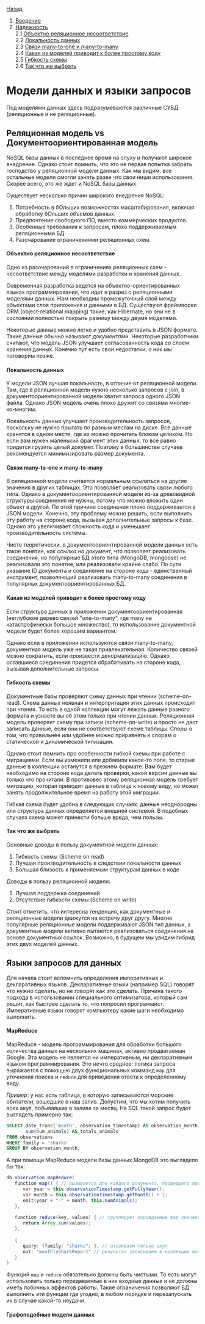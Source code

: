 [Назад](./README.md)

1. [Введение](#модели-данных-и-языки-запросов)
2. [Надежность](#реляционная-модель-vs-документоориентированная-модель)  
   2.1 [Объектно реляционное несоответствие](#объектно-реляционное-несоответствие)  
   2.2 [Локальность данных](#локальность-данных)  
   2.3 [Связи many-to-one и many-to-many](#связи-many-to-one-и-many-to-many)  
   2.4 [Какая из моделей приводит к более простому коду](#какая-из-моделей-приводит-к-более-простому-коду)  
   2.5 [Гибкость схемы](#гибкость-схемы)  
   2.6 [Так что же выбрать](#так-что-же-выбрать)

# Модели данных и языки запросов
Под моделями данных здесь подразумеваются различные СУБД (реляционные и не реляционные). 

## Реляционная модель vs Документоориентированная модель
NoSQL базы данных в последнее время на слуху и получают широкое внедрение. Однако стоит помнить, что это не первая 
попытка забрать господство у реляционной модели данных. Как мы видим, все остальные модели смогли занять разве что 
свои ниши использования. Скорее всего, это же ждет и NoSQL базы данных.

Существует несколько причин широкого внедрения NoSQL:
1) Потребность в бОльших возможностях масштабирования, включая обработку бОльших объемов данных.
2) Предпочтение свободного ПО, вместо коммерческих продуктов.
3) Особенные требования к запросам, плохо поддерживаемым реляционными БД.
4) Разочарование ограничениями реляционных схем.

#### Объектно реляционное несоответствие
Одно из разочарований в ограничениях реляционных схем - несоответствие между моделями разработки и хранения данных.

Современная разработка ведется на объектно-ориентированных языках программирования, что идет в разрез с реляционными
моделями данных. Нам необходим промежуточный слой между объектами слоя приложения и данными в БД. Существуют фреймворки
ORM (object-relational mapping) такие, как Hibernate, но они не в состоянии полностью покрыть разницу между двумя 
моделями.

Некоторые данные можно легко и удобно представить в JSON формате. Такие данные обычно называют _документами_. Некоторые
разработчики считают, что модель JSON улучшает согласованность кода со слоем хранения данных. Конечно тут есть свои
недостатки, о них мы поговорим позже. 

#### Локальность данных
У модели JSON лучшая локальность, в отличие от реляционной модели. Там, где в реляционной модели нужно 
несколько запросов с join, в документоориентированной модели хватит запроса одного JSON файла. Однако JSON модель
очень плохо дружит со связями многие-ко-многим.

Локальность данных улучшает производительность запросов, поскольку не нужно прыгать по разным местам на диске. Все 
данные хранятся в одном месте, где их можно прочитать блоком целиком. Но если вам нужен маленький фрагмент этих данных,
то все равно придется грузить целый докумет. Поэтому в большинстве случаев рекомендуется минимизировать размер 
документа.

#### Связи many-to-one и many-to-many
В реляционной модели считается нормальным ссылаться на другие значения в других таблицах. Это позволяет реализовать
связи любого типа. Однако в документоориентированной модели из-за древовидной структуры соединения не нужны, потому что
можно вложить один объект в другой. По этой причине соединения плохо поддерживается в JSON модели. Конечно, эту проблему 
можно решить, если выполнить эту работу на стороне кода, вызывая дополнительные запросы к базе. Однако это 
увеличивает сложность кода и уменьшает производительность системы. 

Чисто теоретически, в документоориентированной модели данных есть такое понятие, как _ссылка на документ_, что 
позволяет реализовать соединения, но популярные БД этого типа (MongoDB, mongoose) не реализовали это понятие, или 
реализовали крайне слабо. По сути указание ID документа и соединение на стороне кода - единственный инструмент,
позволяющий реализовать many-to-many соединения в популярных документоориентированных БД. 

#### Какая из моделей приводит к более простому коду
Если структура данных в приложении документоориентированная (неглубокое дерево связей "one-to-many", где many не 
катастрофически большое множество), то использование документной модели будет более хорошим вариантом. 

Однако если в приложении используются связи many-to-many, документная модель уже не такая привлекательная. Количество 
связей можно сократить, если произвести денормализацию. Однако оставшиеся соединения придется обрабатывать на стороне
кода, вызывая дополнительные запросы. 

#### Гибкость схемы
Документные базы проверяют схему данных при чтении (scheme-on-read). Схема данных неявная и интерпритация этих данных
происходит при чтении. То есть в одной коллекции могут лежать данные разного формата и узнаете вы об этом только при 
чтении данных. Реляционная модель проверяет схему при записи (scheme-on-write) и просто не даст записать данные, если
они не соответствуют схеме таблицы. Споры о том, что правильнее или удобнее можно приравнять к спорам о статической 
и динамической типизации.

Однако стоит помнить про особенности гибкой схемы при работе с миграциями. Если вы изменили или добавили какое-то поле,
то старые данные в коллекции останутся в прежнем формате. Вам будет необходимо на стороне кода делать проверки, какой
версии данные вы только что прочитали. В противовес этому реляционная модель требует миграцию, которая приводит данные 
в таблице к новому виду, но может занять продолжительное время на работу этой миграции.

Гибкая схема будет удобна в следующих случаях: данные неоднородны или структура данных определяется внешней системой. В
подобных случаях схема может принести больше вреда, чем пользы. 

#### Так что же выбрать
Основные доводы в пользу документной модели данных:
1) Гибкость схемы (Scheme on read)
2) Лучшая производительность в следствии локальности данных
3) Большая близость к применяемым структурам данных в коде

Доводы в пользу реляционной модели:
1) Лучшая поддержка соединений
2) Отсутствие гибкости схемы (Scheme on write)

Стоит отметить, что интересна тенденция, как документные и реляционные модели движутся на встречу друг другу. Многие
популярные реляционные модели поддерживают JSON тип данных, а документные модели активно пытаются реализоваться
соединения на основе документных ссылок. Возможно, в будущем мы увидим гибрид этих двух моделей данных.

## Языки запросов для данных
Для начала стоит вспомнить определения императивных и декларативных языков. Декларативные языки (например SQL) 
говорят что нужно сделать, но не говорят как это сделать. Причина такого подхода в использовании специального
оптимизатора, который сам решит, как быстрее сделать то, что попросил программист. Императивные языки говорят 
компьютеру какие шаги необходимо выполнить. 

#### MapReduce
MapReduce - модель программирования для обработки большого количества данных на нескольких машинах, активно 
продвигаемая Google. Эта модель не является ни императивным, ни декларативным языком программирования. Это нечто 
среднее: логика запроса выражается с помощью двух функциональных комманд `map` для уточнения поиска и `reduce` для
приведения ответа к определенному виду.

_Пример_: у нас есть таблица, в которую записываются морские обитатели, вошедшие в наш залив. Допустим, что мы хотим
получить всех акул, побывавших в заливе за месяц. На SQL такой запрос будет выглядеть примерно так:

```sql
SELECT date_trunc('month', observation_timestamp) AS observation_month,
       sum(num_animals) AS totals_animals
FROM observations
WHERE family = 'sharks'
GROUP BY observation_month;
```

А при помощи MapReduce модели базы данных MongoDB это выглядело бы так:

```java 
db.observation.mapReduce(
   function map() { // вызывается для каждого документа, прошедшего проверку query
      var year = this.observationTimestamp.getFullyYear();
      var month = this.observationTimestamp.getMonth() + 1;
      emit(year + "-" + month, this.numAnimals);
   },
   
   function reduce(key, values) { // группирует порождаемые map значения 
      return Array.sum(values);
   },
   
   {
      query: {family: "sharks"; }, // отсеиваем только акул
      out: "monthlySharkReport" // результат записываем в коллекцию monthlySharkReport
   }
)
```

Функций `map` и `reduce` обязательно должны быть чистыми. То есть могут использовать только передаваемые в них 
входные данные и не должны иметь побочных эффектов работы. Такие ограничения позволяют БД выполнять эти функции где 
угодно, в любом порядке и перезапускать их в случае какой-то неудачи. 

#### Графоподобные модели данных
